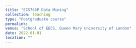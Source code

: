 ```yaml
---
title: "ECS766P Data Mining"
collection: teaching
type: "Postgraduate course"
permalink: 
venue: "School of EECS, Queen Mary University of London"
date: 2022-01-01
location: ""
---
```


